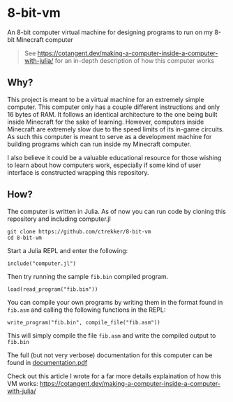 # 8-bit-vm
An 8-bit computer virtual machine for designing programs to run on my 8-bit Minecraft computer

> See https://cotangent.dev/making-a-computer-inside-a-computer-with-julia/ for an in-depth description of how this computer works

## Why?
This project is meant to be a virtual machine for an extremely simple computer. This computer only has a couple different instructions and only 16 bytes of RAM. It follows an identical architecture to the one being built inside Minecraft for the sake of learning. However, computers inside Minecraft are extremely slow due to the speed limits of its in-game circuits. As such this computer is meant to serve as a development machine for building programs which can run inside my Minecraft computer.

I also believe it could be a valuable educational resource for those wishing to learn about how computers work, especially if some kind of user interface is constructed wrapping this repository.

## How?
The computer is written in Julia. As of now you can run code by cloning this repository and including computer.jl
```
git clone https://github.com/ctrekker/8-bit-vm
cd 8-bit-vm
```
Start a Julia REPL and enter the following:
```
include("computer.jl")
```
Then try running the sample `fib.bin` compiled program.
```
load(read_program("fib.bin"))
```
You can compile your own programs by writing them in the format found in `fib.asm` and calling the following functions in the REPL:
```
write_program("fib.bin", compile_file("fib.asm"))
```
This will simply compile the file `fib.asm` and write the compiled output to `fib.bin`

The full (but not very verbose) documentation for this computer can be found in [documentation.pdf](documentation.pdf)

Check out this article I wrote for a far more details explaination of how this VM works: https://cotangent.dev/making-a-computer-inside-a-computer-with-julia/
